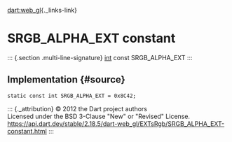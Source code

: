 [dart:web\_gl](../../dart-web_gl/dart-web_gl-library){._links-link}

SRGB\_ALPHA\_EXT constant
=========================

::: {.section .multi-line-signature}
[int](../../dart-core/int-class) const SRGB\_ALPHA\_EXT
:::

Implementation {#source}
--------------

``` {.language-dart data-language="dart"}
static const int SRGB_ALPHA_EXT = 0x8C42;
```

::: {._attribution}
© 2012 the Dart project authors\
Licensed under the BSD 3-Clause \"New\" or \"Revised\" License.\
<https://api.dart.dev/stable/2.18.5/dart-web_gl/EXTsRgb/SRGB_ALPHA_EXT-constant.html>
:::
